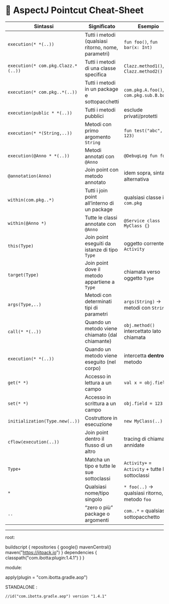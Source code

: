 

# 📑 AspectJ Pointcut Cheat-Sheet

| Sintassi                           | Significato                                         | Esempio                                         |
| ---------------------------------- | --------------------------------------------------- | ----------------------------------------------- |
| `execution(* *(..))`               | Tutti i metodi (qualsiasi ritorno, nome, parametri) | `fun foo()`, `fun bar(x: Int)`                  |
| `execution(* com.pkg.Clazz.*(..))` | Tutti i metodi di una classe specifica              | `Clazz.method1()`, `Clazz.method2()`            |
| `execution(* com.pkg..*(..))`      | Tutti i metodi in un package e sottopacchetti       | `com.pkg.A.foo()`, `com.pkg.sub.B.bar()`        |
| `execution(public * *(..))`        | Tutti i metodi pubblici                             | esclude privati/protetti                        |
| `execution(* *(String,..))`        | Metodi con primo argomento `String`                 | `fun test("abc", 123)`                          |
| `execution(@Anno * *(..))`         | Metodi annotati con `@Anno`                         | `@DebugLog fun foo()`                           |
| `@annotation(Anno)`                | Join point con metodo annotato                      | idem sopra, sintassi alternativa                |
| `within(com.pkg..*)`               | Tutti i join point all’interno di un package        | qualsiasi classe in `com.pkg`                   |
| `within(@Anno *)`                  | Tutte le classi annotate con `@Anno`                | `@Service class MyClass {}`                     |
| `this(Type)`                       | Join point eseguiti da istanze di tipo `Type`       | oggetto corrente è `Activity`                   |
| `target(Type)`                     | Join point dove il metodo appartiene a `Type`       | chiamata verso oggetto `Type`                   |
| `args(Type,..)`                    | Metodi con determinati tipi di parametri            | `args(String)` → metodi con `String`            |
| `call(* *(..))`                    | Quando un metodo viene chiamato (dal chiamante)     | `obj.method()` intercettato lato chiamata       |
| `execution(* *(..))`               | Quando un metodo viene eseguito (nel corpo)         | intercetta **dentro** il metodo                 |
| `get(* *)`                         | Accesso in lettura a un campo                       | `val x = obj.field`                             |
| `set(* *)`                         | Accesso in scrittura a un campo                     | `obj.field = 123`                               |
| `initialization(Type.new(..))`     | Costruttore in esecuzione                           | `new MyClass(..)`                               |
| `cflow(execution(..))`             | Join point dentro il flusso di un altro             | tracing di chiamate annidate                    |
| `Type+`                            | Matcha un tipo e tutte le sue sottoclassi           | `Activity+` = `Activity` + tutte le sottoclassi |
| `*`                                | Qualsiasi nome/tipo singolo                         | `* foo(..)` → qualsiasi ritorno, metodo `foo`   |
| `..`                               | “zero o più” package o argomenti                    | `com..*` = qualsiasi sottopacchetto             |

---


root:


buildscript {
repositories {
google()
mavenCentral()
maven("https://jitpack.io")
}
dependencies {
classpath("com.ibotta:plugin:1.4.1")
}
}


module:

apply(plugin = "com.ibotta.gradle.aop")

STANDALONE :

    //id("com.ibotta.gradle.aop") version "1.4.1"